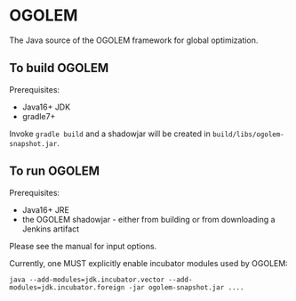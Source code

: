 # OGOLEM

The Java source of the OGOLEM framework for global optimization.

## To build OGOLEM
Prerequisites:
* Java16+ JDK
* gradle7+

Invoke `gradle build` and a shadowjar will be created in `build/libs/ogolem-snapshot.jar`.

## To run OGOLEM
Prerequisites:
* Java16+ JRE
* the OGOLEM shadowjar - either from building or from downloading a Jenkins artifact

Please see the manual for input options.

Currently, one MUST explicitly enable incubator modules used by OGOLEM:
```
java --add-modules=jdk.incubator.vector --add-modules=jdk.incubator.foreign -jar ogolem-snapshot.jar ....
```
